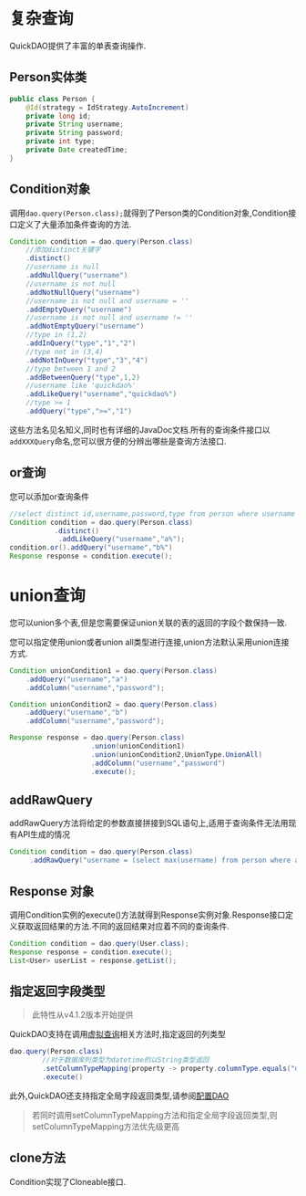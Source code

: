# 复杂查询

QuickDAO提供了丰富的单表查询操作.

## Person实体类
```java
public class Person {
    @Id(strategy = IdStrategy.AutoIncrement)
    private long id;
    private String username;
    private String password;
    private int type;
    private Date createdTime;
}
```

## Condition对象

调用``dao.query(Person.class);``就得到了Person类的Condition对象,Condition接口定义了大量添加条件查询的方法.

```java
Condition condition = dao.query(Person.class)
    //添加distinct关键字
    .distinct()
    //username is null
    .addNullQuery("username")
    //username is not null
    .addNotNullQuery("username")
    //username is not null and username = ''
    .addEmptyQuery("username")
    //username is not null and username != ''
    .addNotEmptyQuery("username")
    //type in (1,2)
    .addInQuery("type","1","2")
    //type not in (3,4)
    .addNotInQuery("type","3","4")
    //type between 1 and 2
    .addBetweenQuery("type",1,2)
    //username like 'quickdao%'
    .addLikeQuery("username","quickdao%")
    //type >= 1
    .addQuery("type",">=","1")
```

这些方法名见名知义,同时也有详细的JavaDoc文档.所有的查询条件接口以``addXXXQuery``命名,您可以很方便的分辨出哪些是查询方法接口.

## or查询

您可以添加or查询条件

```java
//select distinct id,username,password,type from person where username like 'a%' or username like 'b%' 
Condition condition = dao.query(Person.class)
           .distinct()
            .addLikeQuery("username","a%");
condition.or().addQuery("username","b%")
Response response = condition.execute();
```

# union查询

您可以union多个表,但是您需要保证union关联的表的返回的字段个数保持一致.

您可以指定使用union或者union all类型进行连接,union方法默认采用union连接方式.

```java
Condition unionCondition1 = dao.query(Person.class)
    .addQuery("username","a")
    .addColumn("username","password");

Condition unionCondition2 = dao.query(Person.class)
    .addQuery("username","b")
    .addColumn("username","password");

Response response = dao.query(Person.class)
                    .union(unionCondition1)
                    .union(unionCondition2,UnionType.UnionAll)
                    .addColumn("username","password")
                    .execute();
```

## addRawQuery

addRawQuery方法将给定的参数直接拼接到SQL语句上,适用于查询条件无法用现有API生成的情况

```java
Condition condition = dao.query(Person.class)
     .addRawQuery("username = (select max(username) from person where age = t.age) ")
```

## Response 对象

调用Condition实例的execute()方法就得到Response实例对象.Response接口定义获取返回结果的方法.不同的返回结果对应着不同的查询条件.

```java
Condition condition = dao.query(User.class);
Response response = condition.execute();
List<User> userList = response.getList();
```

## 指定返回字段类型

> 此特性从v4.1.2版本开始提供

QuickDAO支持在调用[虚拟查询](virtual.md)相关方法时,指定返回的列类型

```java
dao.query(Person.class)
        //对于数据库列类型为datetime的以String类型返回
        .setColumnTypeMapping(property -> property.columnType.equals("datetime")?String.class:null)
        .execute()
```

此外,QuickDAO还支持指定全局字段返回类型,请参阅[配置DAO](zh-cn/config/configuration.md)

> 若同时调用setColumnTypeMapping方法和指定全局字段返回类型,则setColumnTypeMapping方法优先级更高

## clone方法

Condition实现了Cloneable接口.
